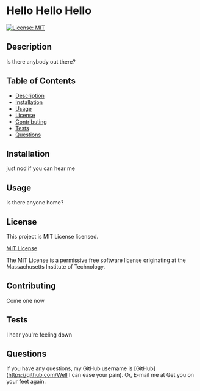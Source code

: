 # Hello Hello Hello

  [![License: MIT](https://img.shields.io/badge/License-MIT-yellow.svg)](https://opensource.org/licenses/MIT)

  ## Description
  Is there anybody out there?

  ## Table of Contents
  - [Description](#description)
  - [Installation](#installation)
  - [Usage](#usage)
  - [License](#license)
  - [Contributing](#contributing)
  - [Tests](#tests)
  - [Questions](#questions)
  
  ## Installation
  just nod if you can hear me

  ## Usage
  Is there anyone home?

  ## License
  This project is MIT License licensed.
  
  [MIT License](https://opensource.org/licenses/MIT)

  The MIT License is a permissive free software license originating at the Massachusetts Institute of Technology.

  ## Contributing
  Come one now

  ## Tests
  I hear you're feeling down

  ## Questions
  If you have any questions, my GitHub username is [GitHub](https://github.com/Well I can ease your pain). Or, E-mail me at Get you on your feet again.
